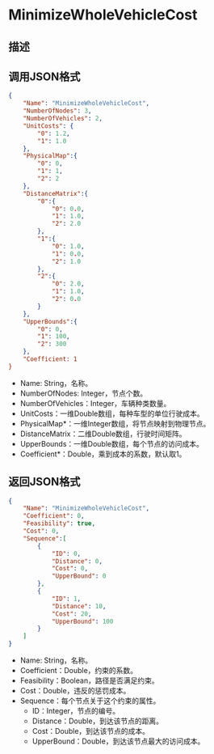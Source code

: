# MinimizeWholeVehicleCost

## 描述

## 调用JSON格式

```json
{
	"Name": "MinimizeWholeVehicleCost",
	"NumberOfNodes": 3,
	"NumberOfVehicles": 2,
	"UnitCosts": {
		"0": 1.2,
		"1": 1.0
	},
	"PhysicalMap":{
		"0": 0,
		"1": 1,
		"2": 2
	},
	"DistanceMatrix":{ 
		"0":{
			"0": 0.0,
			"1": 1.0,
			"2": 2.0
		},
		"1":{
			"0": 1.0,
			"1": 0.0,
			"2": 1.0
		},
		"2":{
			"0": 2.0,
			"1": 1.0,
			"2": 0.0
		}
	},
	"UpperBounds":{
		"0": 0,
		"1": 100,
		"2": 300
	},
	"Coefficient: 1
}
```
* Name: String，名称。
* NumberOfNodes: Integer，节点个数。
* NumberOfVehicles：Integer，车辆种类数量。
* UnitCosts：一维Double数组，每种车型的单位行驶成本。
* PhysicalMap\*：一维Integer数组，将节点映射到物理节点。
* DistanceMatrix：二维Double数组，行驶时间矩阵。
* UpperBounds：一维Double数组，每个节点的访问成本。
* Coefficient\*：Double，乘到成本的系数，默认取1。



## 返回JSON格式

```json
{
	"Name": "MinimizeWholeVehicleCost",
	"Coefficient": 0,
	"Feasibility": true,
	"Cost": 0,
	"Sequence":[
		{
			"ID": 0,
			"Distance": 0,
			"Cost": 0,
			"UpperBound": 0
		},
		{
			"ID": 1,
			"Distance": 10,
			"Cost": 20,
			"UpperBound": 100
		}
	]
}
```

* Name: String，名称。
* Coefficient：Double，约束的系数。
* Feasibility：Boolean，路径是否满足约束。
* Cost：Double，违反的惩罚成本。
* Sequence：每个节点关于这个约束的属性。
	+ ID：Integer，节点的编号。
	+ Distance：Double，到达该节点的距离。
	+ Cost：Double，到达该节点的成本。
	+ UpperBound：Double，到达该节点最大的访问成本。

